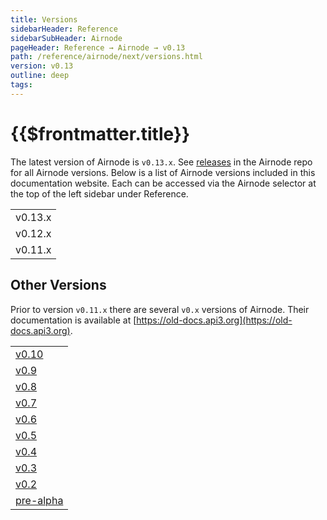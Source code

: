 ```yaml
---
title: Versions
sidebarHeader: Reference
sidebarSubHeader: Airnode
pageHeader: Reference → Airnode → v0.13
path: /reference/airnode/next/versions.html
version: v0.13
outline: deep
tags:
---
```


<VersionWarning/>

<PageHeader/>

<SearchHighlight/>

<FlexStartTag/>

# {{$frontmatter.title}}

The latest version of Airnode is `v0.13.x`. See
[releases](https://github.com/api3dao/airnode/releases) in the Airnode repo for
all Airnode versions. Below is a list of Airnode versions included in this
documentation website. Each can be accessed via the Airnode selector at the top
of the left sidebar under Reference.

|         |
| ------- |
| v0.13.x |
| v0.12.x |
| v0.11.x |

## Other Versions

Prior to version `v0.11.x` there are several `v0.x` versions of Airnode. Their
documentation is available at
[https://old-docs.api3.org](https://old-docs.api3.org).

|                                                           |
| --------------------------------------------------------- |
| [v0.10](https://old-docs.api3.org/airnode/v0.10/)         |
| [v0.9](https://old-docs.api3.org/airnode/v0.9/)           |
| [v0.8](https://old-docs.api3.org/airnode/v0.8/)           |
| [v0.7](https://old-docs.api3.org/airnode/v0.7/)           |
| [v0.6](https://old-docs.api3.org/airnode/v0.6/)           |
| [v0.5](https://old-docs.api3.org/airnode/v0.5/)           |
| [v0.4](https://old-docs.api3.org/airnode/v0.4/)           |
| [v0.3](https://old-docs.api3.org/airnode/v0.3/)           |
| [v0.2](https://old-docs.api3.org/airnode/v0.2/)           |
| [pre-alpha](https://old-docs.api3.org/airnode/pre-alpha/) |

<FlexEndTag/>
